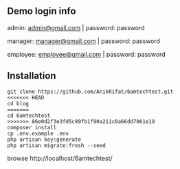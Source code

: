 ## Demo login info

admin: admin@gmail.com | password: password

manager: manager@gmail.com | password: password

employee: employee@gmail.com | password: password

## Installation

```
git clone https://github.com/AnikRifat/6amtechtest.git
<<<<<<< HEAD
cd blog
=======
cd 6amtechtest
>>>>>>> 86e0d2f3e3fd5c89fb1f90a211c0a66dd7061e19
composer install
cp .env.example .env
php artisan key:generate
php artisan migrate:fresh --seed

```

browse http://localhost/6amtechtest/
